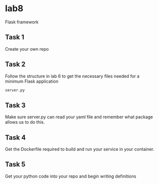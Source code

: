 # lab8

Flask framework

## Task 1

Create your own repo

## Task 2

Follow the structure in lab 6 to get the necessary files needed for a minimum Flask application
```python
server.py
```
## Task 3

Make sure server.py can read your yaml file and remember what package allows us to do this.

## Task 4

Get the Dockerfile required to build and run your service in your container. 

## Task 5

Get your python code into your repo and begin writing definitions 
